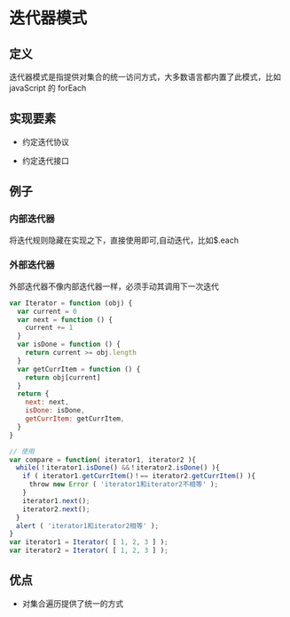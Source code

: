 # 迭代器模式

## 定义

迭代器模式是指提供对集合的统一访问方式，大多数语言都内置了此模式，比如 javaScript 的 forEach

## 实现要素

- 约定迭代协议

- 约定迭代接口

## 例子

### 内部迭代器

将迭代规则隐藏在实现之下，直接使用即可,自动迭代，比如\$.each

### 外部迭代器

外部迭代器不像内部迭代器一样，必须手动其调用下一次迭代

```js
var Iterator = function (obj) {
  var current = 0
  var next = function () {
    current += 1
  }
  var isDone = function () {
    return current >= obj.length
  }
  var getCurrItem = function () {
    return obj[current]
  }
  return {
    next: next,
    isDone: isDone,
    getCurrItem: getCurrItem,
  }
}

// 使用
var compare = function( iterator1, iterator2 ){
　while(！iterator1.isDone() &&！iterator2.isDone() ){
　　if ( iterator1.getCurrItem()！== iterator2.getCurrItem() ){
　　　throw new Error ( 'iterator1和iterator2不相等' );
　　}
　　iterator1.next();
　　iterator2.next();
　}
　alert ( 'iterator1和iterator2相等' );
}
var iterator1 = Iterator( [ 1, 2, 3 ] );
var iterator2 = Iterator( [ 1, 2, 3 ] );
```

## 优点

- 对集合遍历提供了统一的方式
